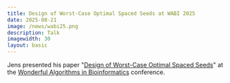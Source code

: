 ```yaml
---
title: Design of Worst-Case Optimal Spaced Seeds at WABI 2025
date: 2025-08-21
image: /news/wabi25.png
description: Talk
imagewidth: 30
layout: basic
---
```


Jens presented his paper "[Design of Worst-Case Optimal Spaced Seeds](https://drops.dagstuhl.de/entities/document/10.4230/LIPIcs.WABI.2025.22)" at the [Wonderful Algorithms in Bioinformatics](https://wabiconf.github.io/2025/) conference.
